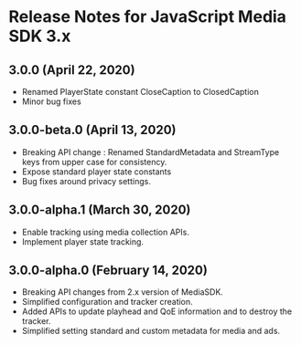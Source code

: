 # Release Notes for JavaScript Media SDK 3.x

## 3.0.0 (April 22, 2020)

- Renamed PlayerState constant CloseCaption to ClosedCaption
- Minor bug fixes

## 3.0.0-beta.0 (April 13, 2020)

- Breaking API change : Renamed StandardMetadata and StreamType keys from upper case for consistency.
- Expose standard player state constants
- Bug fixes around privacy settings.

## 3.0.0-alpha.1 (March 30, 2020)

- Enable tracking using media collection APIs.
- Implement player state tracking.

## 3.0.0-alpha.0 (February 14, 2020)

- Breaking API changes from 2.x version of MediaSDK.
- Simplified configuration and tracker creation.
- Added APIs to update playhead and QoE information and to destroy the tracker.
- Simplified setting standard and custom metadata for media and ads.
